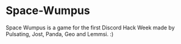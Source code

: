 # Space-Wumpus
Space Wumpus is a game for the first Discord Hack Week made by Pulsating, Jost, Panda, Geo and Lemmsi. :)
